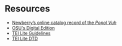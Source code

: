# Resources 

- [Newberry’s online catalog record of the _Popol Vuh_](https://i-share.carli.illinois.edu/nby/cgi-bin/Pwebrecon.cgi?DB=local&v1=1&BBRecID=137083)
- [OSU's Digital Edition](https://library.osu.edu/projects/popolwuj/)
- [TEI Lite Guidelines]()
- [TEI Lite DTD](http://www.tei-c.org/release/xml/tei/custom/schema/dtd/tei_lite.dtd)